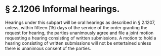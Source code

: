 # § 2.1206   Informal hearings.

Hearings under this subpart will be oral hearings as described in § 2.1207, unless, within fifteen (15) days of the service of the order granting the request for hearing, the parties unanimously agree and file a joint motion requesting a hearing consisting of written submissions. A motion to hold a hearing consisting of written submissions will not be entertained unless there is unanimous consent of the parties.






